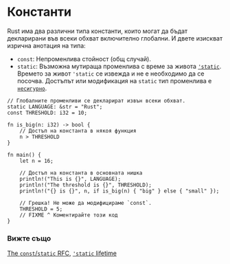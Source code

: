 # Константи

Rust има два различни типа константи, които могат да бъдат декларирани във всеки обхват
включително глобални. И двете изискват изрична анотация на типа:

* `const`: Непроменлива стойност (общ случай).
* `static`: Възможна мутираща променлива с време за живота [`'static`][static].
  Времето за живот `'static` се извежда и не е необходимо да се посочва.
  Достъпът или модификация на `static` тип променлива е [`несигурно`][unsafe].

```rust,editable,ignore,mdbook-runnable
// Глобалните променливи се декларират извън всеки обхват.
static LANGUAGE: &str = "Rust";
const THRESHOLD: i32 = 10;

fn is_big(n: i32) -> bool {
    // Достъп на константа в някоя функция
    n > THRESHOLD
}

fn main() {
    let n = 16;

    // Достъп на константа в основната нишка
    println!("This is {}", LANGUAGE);
    println!("The threshold is {}", THRESHOLD);
    println!("{} is {}", n, if is_big(n) { "big" } else { "small" });

    // Грешка! Не може да модифицираме `const`.
    THRESHOLD = 5;
    // FIXME ^ Коментирайте този код
}
```

### Вижте също

[The `const`/`static` RFC](
https://github.com/rust-lang/rfcs/blob/master/text/0246-const-vs-static.md),
[`'static` lifetime][static]

[static]: ../scope/lifetime/static_lifetime.md
[unsafe]: ../unsafe.md
